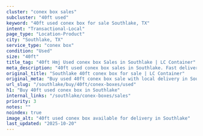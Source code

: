 ```yaml
---
cluster: "conex box sales"
subcluster: "40ft used"
keyword: "40ft used conex box for sale Southlake, TX"
intent: "Transactional-Local"
page_type: "Location-Product"
city: "Southlake, TX"
service_type: "conex box"
condition: "Used"
size: "40ft"
title_tag: "40ft Hmj Used conex box Sales in Southlake | LC Container"
meta_description: "40ft used conex box sales in Southlake. Fast delivery, competitive pricing. Serving conex boxes area. Quote ID: YNK. Call (214) 524-4168 for your free quote today."
original_title: "Southlake 40ft conex box for sale | LC Container"
original_meta: "Buy used 40ft conex box sale with local delivery in Southlake, TX. LC Container — local Since 2003. Request a fast quote today."
url_slug: "/southlake/buy/40ft/conex-boxes/used"
h1: "Buy 40ft used conex box in Southlake"
internal_links: "/southlake/conex-boxes/sales"
priority: 3
notes: ""
noindex: true
image_alt: "40ft used conex box available for delivery in Southlake"
last_updated: "2025-10-20"
---
```


<!-- TODO: Add unique city/inventory copy, images, and internal links here. -->
